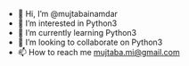 - 👋 Hi, I’m @mujtabainamdar
- 👀 I’m interested in Python3
- 🌱 I’m currently learning Python3
- 💞️ I’m looking to collaborate on Python3
- 📫 How to reach me mujtaba.mi@gmail.com

<!---
mujtabainamdar/mujtabainamdar is a ✨ special ✨ repository because its `README.md` (this file) appears on your GitHub profile.
You can click the Preview link to take a look at your changes.
--->
